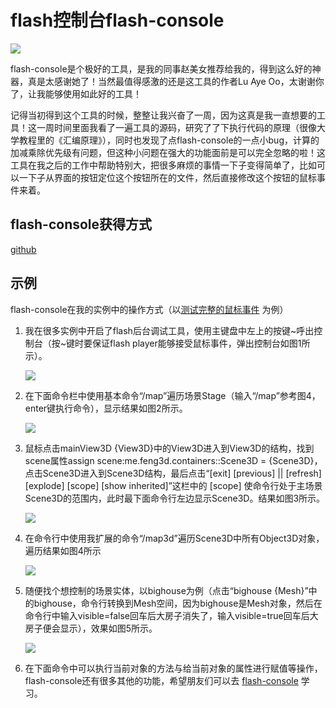 # flash控制台flash-console

![](http://www.feng3d.me/wordpress/wp-content/uploads/2014/05/console_controls-300x247.png)

flash-console是个极好的工具，是我的同事赵美女推荐给我的，得到这么好的神器，真是太感谢她了！当然最值得感激的还是这工具的作者Lu Aye Oo，太谢谢你了，让我能够使用如此好的工具！

记得当初得到这个工具的时候，整整让我兴奋了一周，因为这真是我一直想要的工具！这一周时间里面我看了一遍工具的源码，研究了了下执行代码的原理（很像大学教程里的《汇编原理》），同时也发现了点flash-console的一点小bug，计算的加减乘除优先级有问题，但这种小问题在强大的功能面前是可以完全忽略的啦！这工具在我之后的工作中帮助特别大，把很多麻烦的事情一下子变得简单了，比如可以一下子从界面的按钮定位这个按钮所在的文件，然后直接修改这个按钮的鼠标事件来着。

## flash-console获得方式

[github](https://github.com/junkbyte/flash-console)

## 示例

flash-console在我的实例中的操作方式（以[测试完整的鼠标事件](http://www.feng3d.me/feng3dDemo/TestMouseEvent2.html) 为例）

1. 我在很多实例中开启了flash后台调试工具，使用主键盘中左上的按键~呼出控制台（按~键时要保证flash player能够接受鼠标事件，弹出控制台如图1所示）。

    ![](http://www.feng3d.me/wordpress/wp-content/uploads/2014/05/20140509000912-300x225.jpg)

1. 在下面命令栏中使用基本命令“/map”遍历场景Stage（输入“/map”参考图4，enter键执行命令），显示结果如图2所示。

    ![](http://www.feng3d.me/wordpress/wp-content/uploads/2014/05/20140509001811-300x225.jpg)

1. 鼠标点击mainView3D {View3D}中的View3D进入到View3D的结构，找到scene属性assign scene:me.feng3d.containers::Scene3D = {Scene3D}，点击Scene3D进入到Scene3D结构，最后点击“[exit] [previous] || [refresh] [explode] [scope] [show inherited]”这栏中的 [scope] 使命令行处于主场景Scene3D的范围内，此时最下面命令行左边显示Scene3D。结果如图3所示。

    ![](http://www.feng3d.me/wordpress/wp-content/uploads/2014/05/20140509002705-300x225.jpg)

1. 在命令行中使用我扩展的命令“/map3d”遍历Scene3D中所有Object3D对象，遍历结果如图4所示

    ![](http://www.feng3d.me/wordpress/wp-content/uploads/2014/05/20140509003727-300x225.jpg)

1. 随便找个想控制的场景实体，以bighouse为例（点击“bighouse {Mesh}”中的bighouse，命令行转换到Mesh空间，因为bighouse是Mesh对象，然后在命令行中输入visible=false回车后大房子消失了，输入visible=true回车后大房子便会显示），效果如图5所示。

    ![](http://www.feng3d.me/wordpress/wp-content/uploads/2014/05/20140509004417-300x225.jpg)

1. 在下面命令中可以执行当前对象的方法与给当前对象的属性进行赋值等操作，flash-console还有很多其他的功能，希望朋友们可以去 [flash-console](https://github.com/junkbyte/flash-console) 学习。